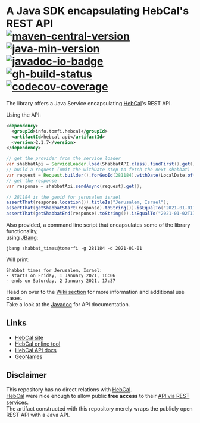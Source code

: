 <!-- markdownlint-disable MD013 -->
# A Java SDK encapsulating HebCal's REST API</br>[![maven-central-version]][7] [![java-min-version]][11] [![javadoc-io-badge]][9]</br>[![gh-build-status]][0] [![codecov-coverage]][1] <!-- editorconfig-checker-disable-line -->
<!-- markdownlint-enable MD013 -->

The library offers a Java Service encapsulating [HebCal][3]'s REST API.

Using the API:

```xml
<dependency>
  <groupId>info.tomfi.hebcal</groupId>
  <artifactId>hebcal-api</artifactId>
  <version>2.1.7</version>
</dependency>
```

```java
// get the provider from the service loader
var shabbatApi = ServiceLoader.load(ShabbatAPI.class).findFirst().get();
// build a request (omit the withDate step to fetch the next shabbat)
var request = Request.builder().forGeoId(281184).withDate(LocalDate.of(2021, 1, 1)).build();
// get the response
var response = shabbatApi.sendAsync(request).get();

// 281184 is the geoid for jerusalem israel
assertThat(response.location()).titleIs("Jerusalem, Israel");
assertThat(getShabbatStart(response).toString()).isEqualTo("2021-01-01T16:05:00+02:00")
assertThat(getShabbatEnd(response).toString()).isEqualTo("2021-01-02T17:36:00+02:00")
```

Also provided, a command line script that encapsulates some of the library functionality,</br>
using [JBang][12]:

```shell
jbang shabbat_times@tomerfi -g 281184 -d 2021-01-01
```

Will print:

```text
Shabbat times for Jerusalem, Israel:
- starts on Friday, 1 January 2021, 16:06
- ends on Saturday, 2 January 2021, 17:37
```

Head on over to the [Wiki section][8] for more information and additional use cases.</br>
Take a look at the [Javadoc][9] for API documentation.</br>

## Links

- [HebCal site][3]
- [HebCal online tool][4]
- [HebCal API docs][5]
- [GeoNames][10]

## Disclaimer

This repository has no direct relations with [HebCal][3].</br>
[HebCal][3] were nice enough to allow public **free access** to their
[API via REST services][5].</br>
The artifact constructed with this repository merely wraps the publicly open REST API with a Java
API.

<!-- editorconfig-checker-disable -->
<!-- Real Links -->
[0]: https://github.com/TomerFi/hebcal-api/actions/workflows/stage.yml
[1]: https://codecov.io/gh/TomerFi/hebcal-api
[3]: https://www.hebcal.com/
[4]: https://www.hebcal.com/shabbat
[5]: https://www.hebcal.com/home/197/shabbat-times-rest-api
[6]: https://www.geonames.org/
[7]: https://search.maven.org/artifact/info.tomfi.hebcal/hebcal-api
[8]: https://github.com/TomerFi/hebcal-api/wiki
[9]: https://javadoc.io/doc/info.tomfi.hebcal/hebcal-api
[10]: https://www.geonames.org/
[11]: https://openjdk.java.net/projects/jdk/11/
[12]: https://www.jbang.dev/
<!-- Badges Links -->
[codecov-coverage]: https://codecov.io/gh/TomerFi/hebcal-api/branch/master/graph/badge.svg
[gh-build-status]: https://github.com/TomerFi/hebcal-api/actions/workflows/stage.yml/badge.svg
[maven-central-version]: https://badgen.net/maven/v/maven-central/info.tomfi.hebcal/hebcal-api?icon=maven&label=Maven%20Central
[javadoc-io-badge]: https://javadoc.io/badge2/info.tomfi.hebcal/hebcal-api/Javadoc.io.svg
[java-min-version]: https://badgen.net/badge/Java%20Version/11/5382a1
<!-- editorconfig-checker-enable -->
